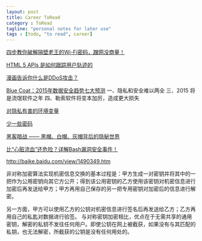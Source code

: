 ```yaml
---
layout: post
title: Career ToRead
category : ToRead
tagline: "personal notes for later use"
tags : [todo, "to read", career]
---
```










[四步教你破解隔壁老王的Wi-Fi密码，蹭网没商量！](http://www.techug.com/wi-fi-password)

[HTML 5 APIs 是如何跟踪用户轨迹的](http://www.techug.com/how-html5-apis-can-fingerprint-users)

[漫画告诉你什么是DDoS攻击？](http://www.techug.com/ddos-3)

[Blue Coat：2015年数据安全趋势七大预测](http://www.iteye.com/news/30126)
一、隐私和安全难以两全 
三、2015 将是流氓软件之年 
四、勒索软件将变本加厉，造成更大损失 

[对隐私有害的环境变量](http://www.labazhou.net/2015/01/environment-variables-considered-harmful/)

[少一些密码](http://www.labazhou.net/2014/10/one-less-password/)

[黑客暗战 —— 黑帽、白帽、灰帽背后的隐秘世界](http://www.techug.com/red-hat-hacker-and-black-hat-hacker)

[比“心脏流血”还危险？详解Bash漏洞安全事件！](http://www.iteye.com/news/29480)

http://baike.baidu.com/view/1490349.htm

非对称加密算法实现机密信息交换的基本过程是：甲方生成一对密钥并将其中的一把作为公用密钥向其它方公开；得到该公用密钥的乙方使用该密钥对机密信息进行加密后再发送给甲方；甲方再用自己保存的另一把专用密钥对加密后的信息进行解密。

另一方面，甲方可以使用乙方的公钥对机密信息进行签名后再发送给乙方；乙方再用自己的私匙对数据进行验签。
与对称密钥加密相比，优点在于无需共享的通用密钥，解密的私钥不发往任何用户。即使公钥在网上被截获，如果没有与其匹配的私钥，也无法解密，所截获的公钥是没有任何用处的。



